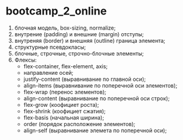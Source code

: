 # bootcamp_2_online

1. блочная модель, box-sizing, normalize;
2. внутрение (padding) и внешние (margin) отступы;
3. внутреняя (border) и внешняя (outline) граница элемента;
4. структурные псевдокласы;
5. блочные, строчные, строчно-блочные элементы;
6. Флексы:
   - flex-container, flex-element, axis;
   - направление осей;
   - justify-content (выравнивание по главной оси);
   - align-items (выравнивание по поперечной оси элементов);
   - flex-wrap (перенос элементов);
   - align-content (выравнивание по поперечной оси строк);
   - flex-grow (коофициет роста);
   - flex-shrink (коофициет сжатия);
   - flex-basis (начальная ширина);
   - order (порядок расположение элементов);
   - align-self (выравнивание элемета по поперечной оси);
